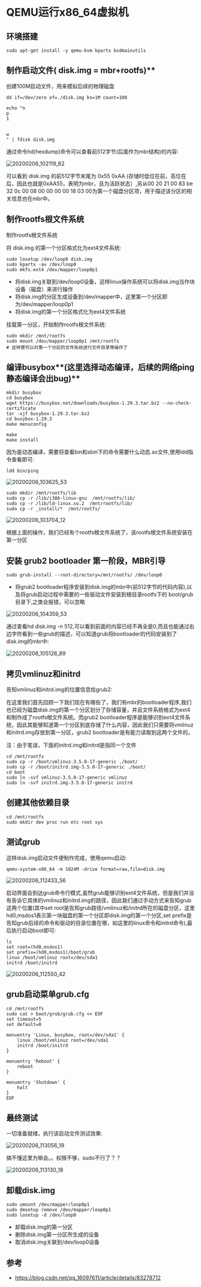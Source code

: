 # QEMU运行x86_64虚拟机

## 环境搭建

```
sudo apt-get install -y qemu-kvm kpartx bsdmainutils
```

## 制作启动文件( disk.img = mbr+rootfs)**

创建100M启动文件，用来模拟后续的物理磁盘

```
dd if=/dev/zero of=./disk.img bs=1M count=100

echo "n
p
1


w
" | fdisk disk.img

```

通过命令hd(hexdump)命令可以查看前512字节(后面作为mbr结构)的内容:

![20200206_102119_62](image/20200206_102119_62.png)

可以看到 disk.img 的前512字节末尾为 0x55 0xAA (存储时低位在前，高位在后，因此也就是0xAA55，表明为mbr，且为活跃状态）,另从00 20 21 00 83 be 32 0c 00 08 00 00 00 00 18 03 00为第一个磁盘分区项，用于描述该分区的相关信息也在mbr中。


## 制作rootfs根文件系统

制作rootfs根文件系统

将 disk.img 的第一个分区格式化为ext4文件系统:

```
sudo losetup /dev/loop0 disk.img
sudo kpartx -av /dev/loop0
sudo mkfs.ext4 /dev/mapper/loop0p1

```

* 将disk.img关联到/dev/loop0设备，这样linux操作系统可以将disk.img当作块设备（磁盘）来进行操作
* 将disk.img的分区生成设备到/dev/mapper中，这里第一个分区即为/dev/mapper/loop0p1
* 将disk.img的第一个分区格式化为ext4文件系统


挂载第一分区，开始制作rootfs根文件系统:

```
sudo mkdir /mnt/rootfs
sudo mount /dev/mapper/loop0p1 /mnt/rootfs
# 这样便可以对第一个分区的文件系统进行文件目录等操作了
```

## 编译busybox**(这里选择动态编译，后续的网络ping静态编译会出bug)**

```
mkdir busybox
cd busybox
wget https://busybox.net/downloads/busybox-1.29.3.tar.bz2 --no-check-certificate
tar -xjf busybox-1.29.3.tar.bz2
cd busybox-1.29.3
make menuconfig

make
make install

```

因为是动态编译，需要将查看bin和sbin下的命令需要什么动态.so文件,使用ldd指令查看即可:

```
ldd bin/ping

```

![20200206_103625_53](image/20200206_103625_53.png)

```
sudo mkdir /mnt/rootfs/lib
sudo cp -r /lib/i386-linux-gnu  /mnt/rootfs/lib/
sudo cp -r /lib/ld-linux.so.2  /mnt/rootfs/lib/
sudo cp -r _install/*  /mnt/rootfs/
```

![20200206_103704_12](image/20200206_103704_12.png)

根据上面的操作，我们已经有个rootfs根文件系统了，该rootfs根文件系统安装在第一分区

## 安装 grub2 bootloader 第一阶段，MBR引导

```
sudo grub-install --root-directory=/mnt/rootfs/ /dev/loop0
```
* 将grub2 bootloader程序安装到disk.img的mbr中(前512字节的代码内容),以及将grub启动过程中需要的一些驱动文件安装到根目录rootfs下的 boot/grub 目录下,之类会报错，可以忽略

![20200206_104359_53](image/20200206_104359_53.png)


通过查看hd disk.img -n 512,可以看到前面的内容已经不再全是0,而且也能通过右边字符看到一些grub的描述，可以知道grub将bootloader的代码安装到了disk.img的mbr中:

![20200206_105126_89](image/20200206_105126_89.png)

## 拷贝vmlinuz和initrd

告知vmlinuz和initrd.img的位置信息给grub2:

在这里我们首先回顾一下我们现在有哪些了，我们有mbr的bootloader程序,我们也已经为磁盘disk.img的第一个分区划分了存储容量，并且文件系统格式为ext4和制作成了rootfs根文件系统。而grub2 bootloader程序是能够识别ext4文件系统，因此其能够知道第一个分区到底存储了什么内容，因此我们只需要将vmlinuz和initrd.img存放到第一分区，grub2 bootloader是有能力读取到这两个文件的。

注：由于笔误，下面的initrd.img和initrd是指同一个文件

```
cd /mnt/rootfs
sudo cp -r /boot/vmlinuz-3.5.0-17-generic ./boot/
sudo cp -r /boot/initrd.img-3.5.0-17-generic ./boot/
cd boot
sudo ln -svf vmlinuz-3.5.0-17-generic vmlinuz
sudo ln -svf initrd.img-3.5.0-17-generic initrd
```

## 创建其他依赖目录

```
cd /mnt/rootfs
sudo mkdir dev proc run etc root sys

```

## 测试grub

这样disk.img启动文件便制作完成，使用qemu启动:

```
qemu-system-x86_64 -m 1024M -drive format=raw,file=disk.img
```

![20200206_112433_56](image/20200206_112433_56.png)

启动界面会到达grub命令行模式,虽然grub能够识别ext4文件系统，但是我们并没有告诉它具体的vmlinuz和initrd.img的路径，因此我们通过手动方式来告知grub这两个位置(其中set root是告知grub路径/vmlinuz和/initrd所在的磁盘分区，这里hd0,msdos1表示第一块磁盘的第一个分区即disk.img的第一个分区,set prefix是告知grub后续的命令和驱动的目录位置在哪，如这里的linux命令和initrd命令),最后执行启动boot即可:

```
ls
set root=(hd0,msdos1)
set prefix=(hd0,msdos1)/boot/grub
linux /boot/vmlinuz root=/dev/sda1
initrd /boot/initrd
```

![20200206_112550_42](image/20200206_112550_42.png)

## grub启动菜单grub.cfg

```
cd /mnt/rootfs
sudo cat > boot/grub/grub.cfg << EOF
set timeout=5
set default=0

menuentry 'Linux, busybox, root=/dev/sda1' {
    linux /boot/vmlinuz root=/dev/sda1
    initrd /boot/initrd
}

menuentry 'Reboot' {
    reboot
}

menuentry 'Shutdown' {
    halt
}
EOF

```

## 最终测试

一切准备就绪，执行该启动文件测试效果:

![20200206_113056_19](image/20200206_113056_19.png)

搞不懂这里为嘛会。。权限不够，sudo不行了？？

![20200206_113130_18](image/20200206_113130_18.png) 

## 卸载disk.img

```
sudo umount /dev/mapper/loop0p1
sudo dmsetup remove /dev/mapper/loop0p1
sudo losetup -d /dev/loop0
```

* 卸载disk.img的第一分区
* 删除disk.img第一分区所生成的设备
* 取消disk.img关联到/dev/loop0设备


## 参考

* <https://blog.csdn.net/qq_16097611/article/details/83278712>
